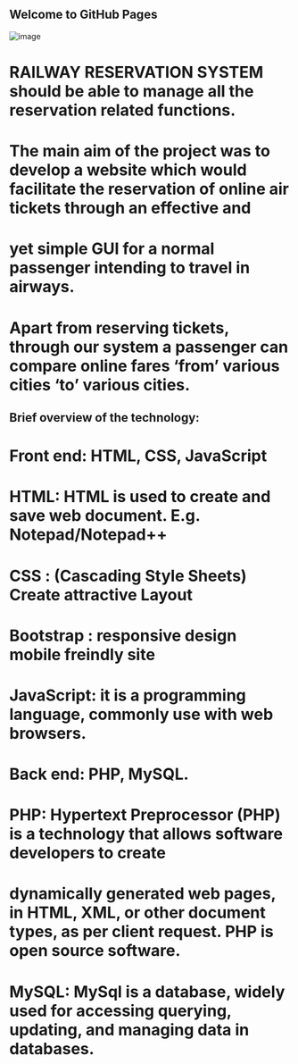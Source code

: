 ## Welcome to GitHub Pages
![image](https://user-images.githubusercontent.com/78752052/166145237-3ba8025b-576c-4c67-8ff3-5e295eb7f0c9.png)


# RAILWAY RESERVATION SYSTEM should be able to manage all the reservation related functions.
# The main aim of the project was to develop a website which would facilitate the reservation of online air tickets through an effective and 
# yet simple GUI for a normal passenger intending to travel in airways. 
# Apart from reserving tickets, through our system a passenger can compare online fares ‘from’ various cities ‘to’ various cities.
 

## Brief overview of the technology:
# Front end: HTML, CSS, JavaScript
# HTML: HTML is used to create and save web document. E.g. Notepad/Notepad++
# CSS : (Cascading Style Sheets) Create attractive Layout
# Bootstrap : responsive design mobile freindly site
# JavaScript: it is a programming language, commonly use with web browsers.

# Back end: PHP, MySQL.
# PHP: Hypertext Preprocessor (PHP) is a technology that allows software developers to create 
# dynamically generated web pages, in HTML, XML, or other document types, as per client request. PHP is open source software.
# MySQL: MySql is a database, widely used for accessing querying, updating, and managing data in databases.
